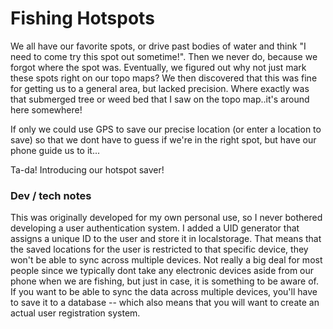 # Fishing Hotspots 
We all have our favorite spots, or drive past bodies of water and think "I need to come try this spot out sometime!". Then we never do, because we forgot where the spot was. Eventually, we figured out why not just mark these spots right on our topo maps? We then discovered that this was fine for getting us to a general area, but lacked precision. Where exactly was that submerged tree or weed bed that I saw on the topo map..it's around here somewhere! 

If only we could use GPS to save our precise location (or enter a location to save) so that we dont have to guess if we're in the right spot, but have our phone guide us to it...

Ta-da! Introducing our hotspot saver!

### Dev / tech notes
This was originally developed for my own personal use, so I never bothered developing a user authentication system. I added a UID generator that assigns a unique ID to the user and store it in localstorage. That means that the saved locations for the user is restricted to that specific device, they won't be able to sync across multiple devices. Not really a big deal for most people since we typically dont take any electronic devices aside from our phone when we are fishing, but just in case, it is something to be aware of. If you want to be able to sync the data across multiple devices, you'll have to save it to a database -- which also means that you will want to create an actual user registration system.